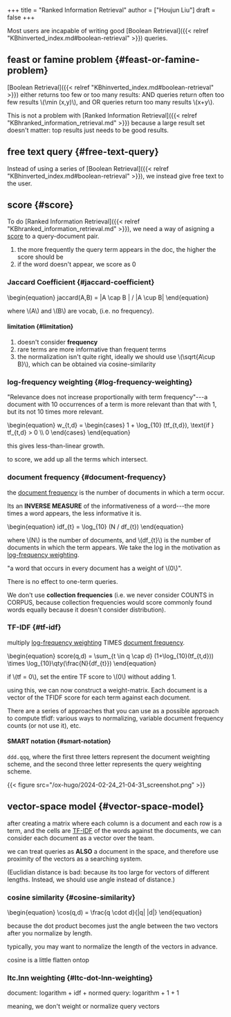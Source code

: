 +++
title = "Ranked Information Retrieval"
author = ["Houjun Liu"]
draft = false
+++

Most users are incapable of writing good [Boolean Retrieval]({{< relref "KBhinverted_index.md#boolean-retrieval" >}}) queries.


## feast or famine problem {#feast-or-famine-problem}

[Boolean Retrieval]({{< relref "KBhinverted_index.md#boolean-retrieval" >}}) either returns too few or too many results: AND queries return often too few results \\(\min (x,y)\\), and OR queries return too many results \\(x+y\\).

This is not a problem with [Ranked Information Retrieval]({{< relref "KBhranked_information_retrieval.md" >}}) because a large result set doesn't matter: top results just needs to be good results.


## free text query {#free-text-query}

Instead of using a series of [Boolean Retrieval]({{< relref "KBhinverted_index.md#boolean-retrieval" >}}), we instead give free text to the user.


## score {#score}

To do [Ranked Information Retrieval]({{< relref "KBhranked_information_retrieval.md" >}}), we need a way of asigning a [score](#score) to a query-document pair.

1.  the more frequently the query term appears in the doc, the higher the score should be
2.  if the word doesn't appear, we score as 0


### Jaccard Coefficient {#jaccard-coefficient}

\begin{equation}
jaccard(A,B) = |A \cap B | / |A \cup B|
\end{equation}

where \\(A\\) and \\(B\\) are vocab, (i.e. no frequency).


#### limitation {#limitation}

1.  doesn't consider **frequency**
2.  rare terms are more informative than frequent terms
3.  the normalization isn't quite right, ideally we should use \\(\sqrt{A\cup B}\\), which can be obtained via cosine-similarity


### log-frequency weighting {#log-frequency-weighting}

"Relevance does not increase proportionally with term frequency"---a document with 10 occurrences of a term is more relevant than that with 1, but its not 10 times more relevant.

\begin{equation}
w\_{t,d} = \begin{cases}
1 + \log\_{10} (tf\_{t,d}), \text{if } tf\_{t,d} > 0 \\\\
0
\end{cases}
\end{equation}

this gives less-than-linear growth.

to score, we add up all the terms which intersect.


### document frequency {#document-frequency}

the [document frequency](#document-frequency) is the number of documents in which a term occur.

Its an **INVERSE MEASURE** of the informativeness of a word---the more times a word appears, the less informative it is.

\begin{equation}
idf\_{t} = \log\_{10} (N / df\_{t})
\end{equation}

where \\(N\\) is the number of documents, and \\(df\_{t}\\) is the number of documents in which the term appears. We take the log in the motivation as [log-frequency weighting](#log-frequency-weighting).

"a word that occurs in every document has a weight of \\(0\\)".

There is no effect to one-term queries.

We don't use **collection frequencies** (i.e. we never consider COUNTS in CORPUS, because collection frequencies would score commonly found words equally because it doesn't consider distribution).


### TF-IDF {#tf-idf}

multiply [log-frequency weighting](#log-frequency-weighting) TIMES [document frequency](#document-frequency).

\begin{equation}
score(q,d) = \sum\_{t \in q \cap d} (1+\log\_{10}(tf\_{t,d})) \times \log\_{10}\qty(\frac{N}{df\_{t}})
\end{equation}

if \\(tf = 0\\), set the entire TF score to \\(0\\) without adding 1.

using this, we can now construct a weight-matrix. Each document is a vector of the TFIDF score for each term against each document.

There are a series of approaches that you can use as a possible approach to compute tfidf: various ways to normalizing, variable document frequency counts (or not use it), etc.


#### SMART notation {#smart-notation}

`ddd.qqq`, where the first three letters represent the document weighting scheme, and the second three letter represents the query weighting scheme.

{{< figure src="/ox-hugo/2024-02-24_21-04-31_screenshot.png" >}}


## vector-space model {#vector-space-model}

after creating a matrix where each column is a document and each row is a term, and the cells are [TF-IDF](#tf-idf) of the words against the documents, we can consider each document as a vector over the team.

we can treat queries as **ALSO** a document in the space, and therefore use proximity of the vectors as a searching system.

(Euclidian distance is bad: because its too large for vectors of different lengths. Instead, we should use angle instead of distance.)


### cosine similarity {#cosine-similarity}

\begin{equation}
\cos(q,d) = \frac{q \cdot d}{|q| |d|}
\end{equation}

because the dot product becomes just the angle between the two vectors after you normalize by length.

typically, you may want to normalize the length of the vectors in advance.

cosine is a little flatten ontop


### ltc.lnn weighting {#ltc-dot-lnn-weighting}

document: logarithm + idf + normed
query: logarithm + 1 + 1

meaning, we don't weight or normalize query vectors
